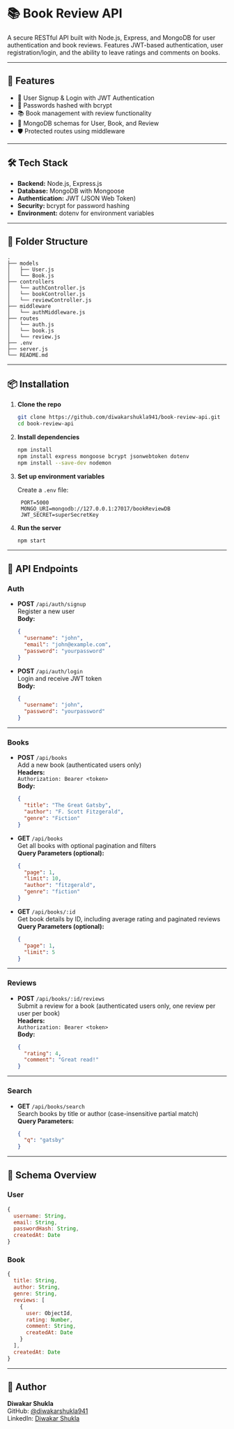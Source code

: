 
# 📚 Book Review API

A secure RESTful API built with Node.js, Express, and MongoDB for user authentication and book reviews. Features JWT-based authentication, user registration/login, and the ability to leave ratings and comments on books.

---

## 🚀 Features

- 🔐 User Signup & Login with JWT Authentication
- 🧂 Passwords hashed with bcrypt
- 📚 Book management with review functionality
- 🧾 MongoDB schemas for User, Book, and Review
- 🛡️ Protected routes using middleware

---

## 🛠️ Tech Stack

- **Backend:** Node.js, Express.js
- **Database:** MongoDB with Mongoose
- **Authentication:** JWT (JSON Web Token)
- **Security:** bcrypt for password hashing
- **Environment:** dotenv for environment variables

---

## 📁 Folder Structure

```
.
├── models
│   ├── User.js
│   └── Book.js
├── controllers
│   └── authController.js
│   └── bookController.js
│   └── reviewController.js
├── middleware
│   └── authMiddleware.js
├── routes
│   └── auth.js
│   └── book.js
│   └── review.js
├── .env
├── server.js
└── README.md
```

---

## 📦 Installation

1. **Clone the repo**
   ```bash
   git clone https://github.com/diwakarshukla941/book-review-api.git
   cd book-review-api
   ```

2. **Install dependencies**
   ```bash
   npm install
   npm install express mongoose bcrypt jsonwebtoken dotenv
   npm install --save-dev nodemon
   ```

3. **Set up environment variables**

   Create a `.env` file:

   ```env
    PORT=5000
    MONGO_URI=mongodb://127.0.0.1:27017/bookReviewDB
    JWT_SECRET=superSecretKey

   ```

4. **Run the server**
   ```bash
   npm start
   ```

---

## 🔑 API Endpoints

### Auth

- **POST** `/api/auth/signup`  
  Register a new user  
  **Body:**  
  ```json
  {
    "username": "john",
    "email": "john@example.com",
    "password": "yourpassword"
  }
  ```

- **POST** `/api/auth/login`  
  Login and receive JWT token  
  **Body:**  
  ```json
  {
    "username": "john",
    "password": "yourpassword"
  }
  ```

---

### Books

- **POST** `/api/books`  
  Add a new book (authenticated users only)  
  **Headers:**  
  `Authorization: Bearer <token>`  
  **Body:**  
  ```json
  {
    "title": "The Great Gatsby",
    "author": "F. Scott Fitzgerald",
    "genre": "Fiction"
  }
  ```

- **GET** `/api/books`  
  Get all books with optional pagination and filters  
  **Query Parameters (optional):**  
  ```json
  {
    "page": 1,
    "limit": 10,
    "author": "fitzgerald",
    "genre": "fiction"
  }
  ```

- **GET** `/api/books/:id`  
  Get book details by ID, including average rating and paginated reviews  
  **Query Parameters (optional):**  
  ```json
  {
    "page": 1,
    "limit": 5
  }
  ```

---

### Reviews

- **POST** `/api/books/:id/reviews`  
  Submit a review for a book (authenticated users only, one review per user per book)  
  **Headers:**  
  `Authorization: Bearer <token>`  
  **Body:**  
  ```json
  {
    "rating": 4,
    "comment": "Great read!"
  }
  ```

---

### Search

- **GET** `/api/books/search`  
  Search books by title or author (case-insensitive partial match)  
  **Query Parameters:**  
  ```json
  {
    "q": "gatsby"
  }
  ```

---


## 📝 Schema Overview

### User

```js
{
  username: String,
  email: String,
  passwordHash: String,
  createdAt: Date
}
```

### Book

```js
{
  title: String,
  author: String,
  genre: String,
  reviews: [
    {
      user: ObjectId,
      rating: Number,
      comment: String,
      createdAt: Date
    }
  ],
  createdAt: Date
}
```

---

## 👤 Author

**Diwakar Shukla**  
GitHub: [@diwakarshukla941](https://github.com/diwakarshukla941)  
LinkedIn: [Diwakar Shukla](https://www.linkedin.com/in/diwakar-shukla-252a4a19b/)

